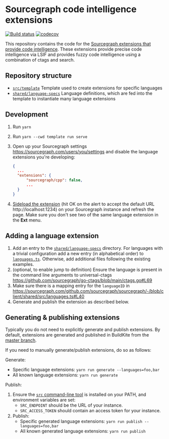 # Sourcegraph code intelligence extensions

[![Build status](https://badge.buildkite.com/6766067d76ccea068c30c6e143919363b24accd235892bfa07.svg)](https://buildkite.com/sourcegraph/code-intel-extensions)
[![codecov](https://codecov.io/gh/sourcegraph/code-intel-extensions/branch/master/graph/badge.svg)](https://codecov.io/gh/sourcegraph/code-intel-extensions)

This repository contains the code for the [Sourcegraph extensions that provide code intelligence](https://sourcegraph.com/extensions?query=category%3A%22Programming+languages%22). These extensions provide precise code intelligence via LSIF and provides fuzzy code intelligence using a combination of ctags and search.

## Repository structure

- [`src/template`](./src/template) Template used to create extensions for specific languages
- [`shared/language-specs`](./shared/language-specs) Language definitions, which are fed into the template to instantiate many language extensions

## Development

1. Run `yarn`
2. Run `yarn --cwd template run serve`
3. Open up your Sourcegraph settings https://sourcegraph.com/users/you/settings and disable the language extensions you're developing:

   ```json
   {
     ...
     "extensions": {
         "sourcegraph/cpp": false,
         ...
     }
   }
   ```

4. [Sideload the extension](https://docs.sourcegraph.com/extensions/authoring/local_development) (hit OK on the alert to accept the default URL http://localhost:1234) on your Sourcegraph instance and refresh the page. Make sure you don't see two of the same language extension in the **Ext** menu.

## Adding a language extension

1. Add an entry to the [`shared/language-specs`](shared/language-specs) directory. For languages with a trivial configuration add a new entry (in alphabetical order) to [`languages.ts`](shared/language-specs/languages.ts). Otherwise, add additional files following the existing examples.
2. (optional, to enable jump to definition) Ensure the language is present in the command line arguments to universal-ctags https://github.com/sourcegraph/go-ctags/blob/main/ctags.go#L69
3. Make sure there is a mapping entry for the `languageID` in https://sourcegraph.com/github.com/sourcegraph/sourcegraph/-/blob/client/shared/src/languages.ts#L40
4. Generate and publish the extension as described below.

## Generating & publishing extensions

Typically you do not need to explicitly generate and publish extensions. By default, extensions are generated and published in BuildKite from the [master branch](https://buildkite.com/sourcegraph/code-intel-extensions/builds?branch=master).

If you need to manually generate/publish extensions, do so as follows:

Generate:

- Specific language extensions: `yarn run generate --languages=foo,bar`
- All known language extensions: `yarn run generate`

Publish:

1. Ensure the [`src` command-line tool](https://github.com/sourcegraph/src-cli)
   is installed on your PATH, and environment variables are set:
   - `SRC_ENDPOINT` should be the URL of your instance.
   - `SRC_ACCESS_TOKEN` should contain an access token for your instance.
2. Publish:
   - Specific generated language extensions: `yarn run publish --languages=foo,bar`
   - All known generated language extensions: `yarn run publish`
